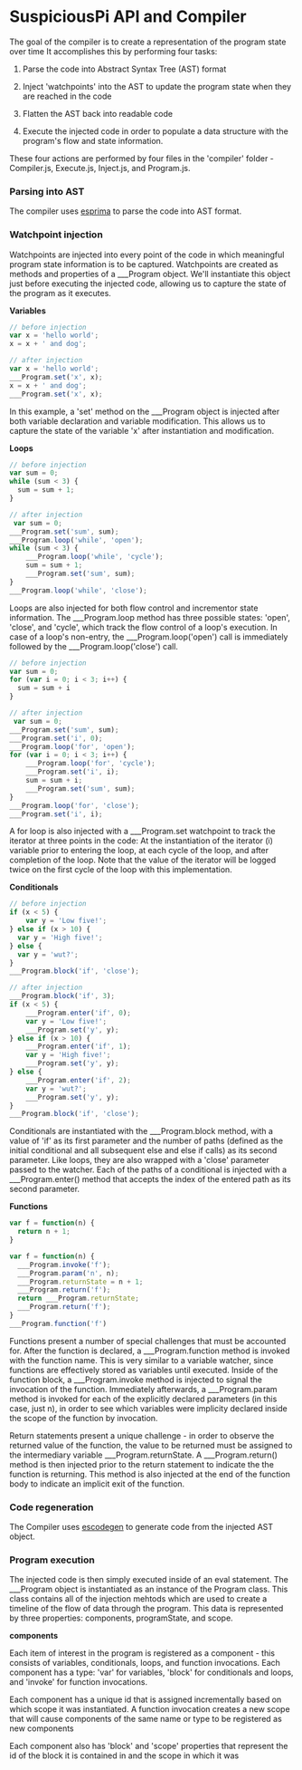 # SuspiciousPi API and Compiler

The goal of the compiler is to create a representation of the program state over time It accomplishes this by performing four tasks:

1. Parse the code into Abstract Syntax Tree (AST) format

1. Inject 'watchpoints' into the AST to update the program state when they are reached in the code

1. Flatten the AST back into readable code

1. Execute the injected code in order to populate a data structure with the program's flow and state information.

These four actions are performed by four files in the 'compiler' folder - Compiler.js, Execute.js, Inject.js, and Program.js.

### Parsing into AST

The compiler uses [esprima](http://esprima.org/) to parse the code into AST format. 

### Watchpoint injection

Watchpoints are injected into every point of the code in which meaningful program state information is to be captured. Watchpoints are created as methods and properties of a ___Program object. We'll instantiate this object just before executing the injected code, allowing us to capture the state of the program as it executes.

**Variables**

```javascript
// before injection
var x = 'hello world';
x = x + ' and dog';
```
```javascript
// after injection
var x = 'hello world';
___Program.set('x', x);
x = x + ' and dog';
___Program.set('x', x);
```

In this example, a 'set' method on the ___Program object is injected after both variable declaration and variable modification. This allows us to capture the state of the variable 'x' after instantiation and modification.

**Loops**

```javascript
// before injection
var sum = 0;
while (sum < 3) {
  sum = sum + 1;
}
```
```javascript
// after injection
 var sum = 0;
___Program.set('sum', sum);
___Program.loop('while', 'open');
while (sum < 3) {
    ___Program.loop('while', 'cycle');
    sum = sum + 1;
    ___Program.set('sum', sum);
}
___Program.loop('while', 'close');
```

Loops are also injected for both flow control and incrementor state information. The ___Program.loop method has three possible states: 'open', 'close', and 'cycle', which track the flow control of a loop's execution. In case of a loop's non-entry, the ___Program.loop('open') call is immediately followed by the ___Program.loop('close') call.

```javascript
// before injection
var sum = 0;
for (var i = 0; i < 3; i++) {
  sum = sum + i
}
```
```javascript
// after injection
 var sum = 0;
___Program.set('sum', sum);
___Program.set('i', 0);
___Program.loop('for', 'open');
for (var i = 0; i < 3; i++) {
    ___Program.loop('for', 'cycle');
    ___Program.set('i', i);
    sum = sum + i;
    ___Program.set('sum', sum);
}
___Program.loop('for', 'close');
___Program.set('i', i);
```

A for loop is also injected with a ___Program.set watchpoint to track the iterator at three points in the code: At the instantiation of the iterator (i) variable prior to entering the loop, at each cycle of the loop, and after completion of the loop. Note that the value of the iterator will be logged twice on the first cycle of the loop with this implementation.

**Conditionals**
```javascript
// before injection
if (x < 5) {
    var y = 'Low five!';
} else if (x > 10) {
  var y = 'High five!';
} else {
  var y = 'wut?';
}
___Program.block('if', 'close');
```
```javascript
// after injection
___Program.block('if', 3);
if (x < 5) {
    ___Program.enter('if', 0);
    var y = 'Low five!';
    ___Program.set('y', y);
} else if (x > 10) {
    ___Program.enter('if', 1);
    var y = 'High five!';
    ___Program.set('y', y);
} else {
    ___Program.enter('if', 2);
    var y = 'wut?';
    ___Program.set('y', y);
}
___Program.block('if', 'close');
```

Conditionals are instantiated with the ___Program.block method, with a value of 'if' as its first parameter and the number of paths (defined as the initial conditional and all subsequent else and else if calls) as its second parameter. Like loops, they are also wrapped with a 'close' parameter passed to the watcher. Each of the paths of a conditional is injected with a ___Program.enter() method that accepts the index of the entered path as its second parameter.

**Functions**

```javascript
var f = function(n) {
  return n + 1;
}
```
```javascript
var f = function(n) {
  ___Program.invoke('f');
  ___Program.param('n', n);
  ___Program.returnState = n + 1;
  ___Program.return('f');
  return ___Program.returnState;
  ___Program.return('f');
}
___Program.function('f')
```
Functions present a number of special challenges that must be accounted for. After the function is declared, a ___Program.function method is invoked with the function name. This is very similar to a variable watcher, since functions are effectively stored as variables until executed. Inside of the function block, a ___Program.invoke method is injected to signal the invocation of the function. Immediately afterwards, a ___Program.param method is invoked for each of the explicitly declared parameters (in this case, just n), in order to see which variables were implicity declared inside the scope of the function by invocation.

Return statements present a unique challenge - in order to observe the returned value of the function, the value to be returned must be assigned to the intermediary variable ___Program.returnState. A ___Program.return() method is then injected prior to the return statement to indicate the the function is returning. This method is also injected at the end of the function body to indicate an implicit exit of the function.

### Code regeneration

The Compiler uses [escodegen](https://github.com/estools/escodegen) to generate code from the injected AST object.

### Program execution

The injected code is then simply executed inside of an eval statement. The ___Program object is instantiated as an instance of the Program class. This class contains all of the injection mehtods which are used to create a timeline of the flow of data through the program. This data is represented by three properties: components, programState, and scope.

**components**

Each item of interest in the program is registered as a component - this consists of variables, conditionals, loops, and function invocations. Each component has a type: 'var' for variables, 'block' for conditionals and loops, and 'invoke' for function invocations.

Each component has a unique id that is assigned incrementally based on which scope it was instantiated. A function invocation creates a new scope that will cause components of the same name or type to be registered as new components

Each component also has 'block' and 'scope' properties that represent the id of the block it is contained in and the scope in which it was 





